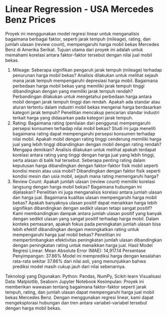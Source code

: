 # Linear Regression - USA Mercedes Benz Prices

Proyek ini menggunakan model regresi linear untuk menganalisis bagaimana berbagai faktor, seperti jarak tempuh (mileage), rating, dan jumlah ulasan (review count), mempengaruhi harga mobil bekas Mercedes Benz di Amerika Serikat. Tujuan utama dari proyek ini adalah untuk memahami korelasi antara faktor-faktor tersebut dengan nilai jual mobil bekas.

1. Mileage:
Seberapa signifikan pengaruh jarak tempuh (mileage) terhadap penurunan harga mobil bekas?
Analisis dilakukan untuk melihat sejauh mana jarak tempuh mempengaruhi depresiasi harga mobil.
Bagaimana perbedaan harga mobil bekas yang memiliki jarak tempuh tinggi dibandingkan dengan yang memiliki jarak tempuh rendah?
Perbandingan dilakukan untuk mengetahui perbedaan harga antara mobil dengan jarak tempuh tinggi dan rendah.
Apakah ada standar atau aturan tertentu dalam industri mobil bekas mengenai harga berdasarkan kategori jarak tempuh?
Penelitian mencakup pencarian standar industri terkait harga yang didasarkan pada kategori jarak tempuh.
2. Rating:
Bagaimana rating (penilaian dari pengguna) mempengaruhi persepsi konsumen terhadap nilai mobil bekas?
Studi ini juga meneliti bagaimana rating dapat mempengaruhi persepsi konsumen terhadap nilai mobil.
Apakah mobil dengan rating tinggi cenderung memiliki harga jual yang lebih tinggi dibandingkan dengan mobil dengan rating rendah? Mengapa demikian?
Analisis dilakukan untuk melihat apakah terdapat korelasi antara rating yang tinggi dengan harga jual yang lebih tinggi, serta alasan di balik hal tersebut.
Seberapa penting rating dalam keputusan harga dibandingkan dengan faktor-faktor fisik mobil seperti kondisi mesin atau usia mobil?
Dibandingkan dengan faktor fisik seperti kondisi mesin dan usia mobil, sejauh mana rating memengaruhi harga?
3. Review Count:
Apakah jumlah ulasan (review count) memiliki korelasi langsung dengan harga mobil bekas? Bagaimana hubungan ini dijelaskan?
Penelitian ini juga menganalisis korelasi antara jumlah ulasan dan harga jual.
Bagaimana kualitas ulasan mempengaruhi harga mobil bekas? Apakah banyaknya ulasan positif dapat menaikkan harga lebih signifikan dibandingkan dengan sedikit ulasan tetapi sangat positif?
Kami membandingkan dampak antara jumlah ulasan positif yang banyak dengan sedikit ulasan yang sangat positif terhadap harga mobil.
Dalam konteks pemasaran, apakah fokus pada peningkatan jumlah ulasan bisa lebih efektif dibandingkan dengan meningkatkan rating untuk mempengaruhi harga jual mobil bekas?
Penelitian ini mempertimbangkan efektivitas peningkatan jumlah ulasan dibandingkan dengan peningkatan rating untuk menaikkan harga jual.
Hasil Model Regresi Linear:
Mean Absolute Error (MAE): 14,917.14
Persentase Penyimpangan: 37.86%
Model ini memprediksi harga dengan kesalahan rata-rata sekitar 37.86% dari nilai asli, yang menunjukkan bahwa prediksi model masih cukup jauh dari nilai sebenarnya.

Teknologi yang Digunakan:
Python: Pandas, NumPy, Scikit-learn
Visualisasi Data: Matplotlib, Seaborn
Jupyter Notebook
Kesimpulan:
Proyek ini memberikan wawasan tentang bagaimana faktor-faktor seperti jarak tempuh, rating, dan jumlah ulasan dapat mempengaruhi harga jual mobil bekas Mercedes Benz. Dengan menggunakan regresi linear, kami dapat mengeksplorasi hubungan dan tren antara variabel-variabel tersebut dengan harga mobil bekas.
